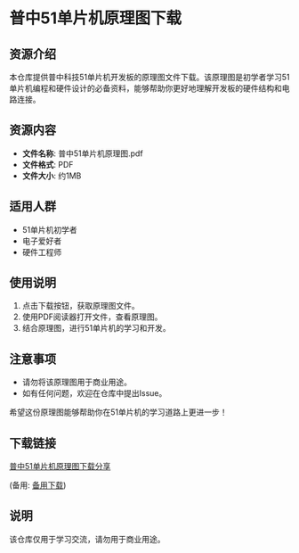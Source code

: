 # 普中51单片机原理图下载

## 资源介绍

本仓库提供普中科技51单片机开发板的原理图文件下载。该原理图是初学者学习51单片机编程和硬件设计的必备资料，能够帮助你更好地理解开发板的硬件结构和电路连接。

## 资源内容

- **文件名称**: 普中51单片机原理图.pdf
- **文件格式**: PDF
- **文件大小**: 约1MB

## 适用人群

- 51单片机初学者
- 电子爱好者
- 硬件工程师

## 使用说明

1. 点击下载按钮，获取原理图文件。
2. 使用PDF阅读器打开文件，查看原理图。
3. 结合原理图，进行51单片机的学习和开发。

## 注意事项

- 请勿将该原理图用于商业用途。
- 如有任何问题，欢迎在仓库中提出Issue。

希望这份原理图能够帮助你在51单片机的学习道路上更进一步！

## 下载链接
[普中51单片机原理图下载分享](https://pan.quark.cn/s/812c3e009cec) 

(备用: [备用下载](https://pan.baidu.com/s/1F8-Fjn9foekvKy0CLQvvjg?pwd=1234))

## 说明

该仓库仅用于学习交流，请勿用于商业用途。
